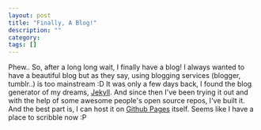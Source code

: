 ```yaml
---
layout: post
title: "Finally, A Blog!"
description: ""
category: 
tags: []
---
```


Phew.. So, after a long long wait, I finally have a blog! I always wanted to have a beautiful blog but as they say, using blogging services (blogger, tumblr..) is too mainstream :D It was only a few days back, I found the blog generator of my dreams, <a href="http://jekyllrb.com" target="_blank">Jekyll</a>. And since then I've been trying it out and with the help of some awesome people's open source repos, I've built it. And the best part is, I can host it on <a href="http://pages.github.com" target="_blank">Github Pages</a> itself. Seems like I have a place to scribble now :P